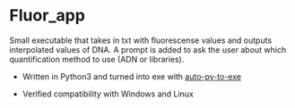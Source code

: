 # Fluor_app
Small executable that takes in txt with fluorescense values and outputs interpolated values of DNA. A prompt is added to ask the user about which quantification method to use (ADN or libraries).

- Written in Python3 and turned into exe with [auto-py-to-exe](https://pypi.org/project/auto-py-to-exe/)

- Verified compatibility with Windows and Linux